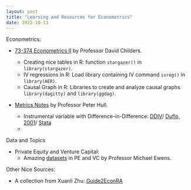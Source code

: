 ```yaml
---
layout: post
title: "Learning and Resources for Econometrics"
date: 2022-10-13
---
```


Econometrics: 
-   [73-374 Econometrics II](https://donskerclass.github.io/EconometricsII/MultivariateIV.html) by Professor David Childers. 
    -   Creating nice tables in R: function `stargazer()` in `library(stargazer)`.
    -   IV regressions in R: Load library containing IV command `ivreg()` in `library(AER)`.
    -   Causal Graph in R: Libraries to create and analyze causal graphs `library(dagitty)` and `library(ggdag)`.
                             
-   [Metrics Notes](https://about.peterhull.net/metrix) by Professor Peter Hull. 
    -   Instrumental variable with Difference-in-Difference: [DDIV](https://uc9a1fdd2a4ef078d3a743935269.dl.dropboxusercontent.com/cd/0/inline2/Buxh7i39n3OLjplKoFQSiSPr9WKLc8TIWS8b_9TlRBSlyw6oDvtCI_OIlOjEs3A211xKW6BtQ-edFn8PTqUeJV2AorcRaY96skPoQ2w5GFR165PzHmMgbP2Z0oixA1ksuHw2RS8X-BiqzYxDyXQYcr5XFY2EVOtDEh6xoXtz89rHQHjTZZR1KLQlvRnBdHd-kz2vzJoSTkivWZtrTdOh0Au8XZ-lxCsoBShWzd4BdaTimeUuRJJHL-YIKDg0J5JclieygH8ItxYJg8iR_SFPfUYkzpJTD7a5jEFzk1cYCiJECb4vNL_bkYOvH-AVNhrtUQQjQCWNCQBU9haIOKC-X_Y5GXrd8TxN2vnPL6dl3-oCyu5yDmoRWsXeNt2bhqt_YrDw_NA70FEGsj_L65D5YPaXNPcMPeq7iXFsD0R5vsy8xw/file#)/ [Duflo, 2001](https://www.jstor.org/stable/2677813)/ [Stata](https://www.stata.com/manuals13/xtxtivreg.pdf)
    -   


Data and Topics
-   Private Equity and Venture Capital: 
    -   Amazing [datasets]([https://michaelewens.com](https://privatepublicmkts.com/data-sources/)) in PE and VC by Professor Michael Ewens.

Other Nice Sources: 
-  A collection from Xuanli Zhu: [Guide2EconRA](README.md)
